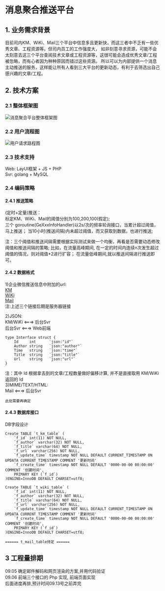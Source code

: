 # **消息聚合推送平台**

## **1. 业务需求背景**
   目前司内KM、WiKi、Mail三个平台中信息多且更新快，而这三者中不乏有一些优秀文章、工程资源等。但司内员工的工作强度大，
如非刻意寻求资源，可能不会太刻意去这三个平台查阅技术文章或工程资源等，这很可能会造成优秀文章/工程被忽略，而有心者因为种种原因而错过这些资源。
所以可以为内部提供一个消息主动推送的服务，这样能让所有人看到三大平台的更新动态，有利于去筛选出自己感兴趣的文章/工程。


## **2. 技术方案**
### **2.1 整体框架图**
![消息聚合平台整体框架图](https://msgplat.oss-cn-beijing.aliyuncs.com/%E6%B6%88%E6%81%AF%E8%81%9A%E5%90%88%E6%8E%A8%E9%80%81%E5%B9%B3%E5%8F%B0%E6%96%B9%E6%A1%88.png?Expires=1567618085&OSSAccessKeyId=TMP.hXmVyGfsaMx7ksv8Qe4ecxEmFAeMkiqv2NDsUqfpr4iPkmXFs2KxC3kewfeoGDZ34thUx4M4m3GZmWXSFDyazKVKWKuDLqzMYFjxcdfzWkTkj2NrJVRjvPSo9Zez1T.tmp&Signature=YlqunzdaPwYGV0KVaMSrGfuX%2Bts%3D
"消息聚合推送平台整体框架图")

### **2.2 用户流程图**
![用户请求路程图](https://msgplat.oss-cn-beijing.aliyuncs.com/%E7%94%A8%E6%88%B7%E8%AF%B7%E6%B1%82%E6%B5%81%E7%A8%8B%E5%9B%BE.png?Expires=1567616096&OSSAccessKeyId=TMP.hXmVyGfsaMx7ksv8Qe4ecxEmFAeMkiqv2NDsUqfpr4iPkmXFs2KxC3kewfeoGDZ34thUx4M4m3GZmWXSFDyazKVKWKuDLqzMYFjxcdfzWkTkj2NrJVRjvPSo9Zez1T.tmp&Signature=QyPUJIFFgyPtmAmqXINJiZSy25I%3D
 "消息聚合推送平台整体框架图")

### **2.3 技术支持**
Web: LayUI框架 + JS + PHP<br> 
Svr: golang + MySQL<br>

### **2.4 编码策略**
#### **2.4.1 推送策略**
(定时+定量)推送：<br>
标定KM、WiKi、Mail的阈值分别为100,200,100(假定);<br>
三个 goroutine(GeXxxInfoHandler)以2s/次的频率轮询接口，当累计超过阈值，马上推送；
当10小时(推送间隔)内未超过阈值，而又获取到数据，也进行推送;

注：三个阈值和推送间隔需要根据实际测试来做一个均衡，再看是否需要动态修改阈值和推送间隔的策略;
比如，在流量高峰期间, 在一定的时间内连续n次发生超过阈值的情况，则对阈值*2进行扩容；
在流量低峰期间,就以推送间隔进行推送即可。

#### **2.4.2 数据格式**
1)企业微信推送信息中附加的url:<br>
[KM](http://127.0.0.1:10000/km_request)<br>
[WiKi](http://127.0.0.1:10000/wiki_request)<br>
[Mail](http://127.0.0.1:10000/mail_request)<br>
注:上述三个链接后期是服务器链接<br>

2)JSON:<br>
KM/WiKi <===> 后台Svr<br>
后台Svr  <===> Web前端<br>
```
type Interface struct {
    Id     int      `json:"id"`
    Author string   `json:"author"`
    Time   string   `json:"time"`
    Title  string   `json:"title"`
    Url    string   `json:"url"`
} 
```
注：其中 Id 根据拿去到的文章/工程数量做好偏移计算, 并不是直接取用 KM/WiKi 返回的 Id<br>
3)MIME/TEXT/HTML:<br>
Mail <===> 后台Svr <br>
```
此处需要再确定
```
#### **2.4.3 数据库接口**
DB字段设计
```
Create TABLE `t_km_table` (
    `f_id` int(11) NOT NULL,
    `f_author` varchar(32) NOT NULL,
    `f_title` varchar(64) NOT NULL,
    `f_url` varchar(256) NOT NULL,
    `f_update_time` timestamp NOT NULL DEFAULT CURRENT_TIMESTAMP ON UPDATA CURRENT_TIMESTAMP COMMENT '更新时间'
    `f_create_time` timestamp NOT NULL DEFAULT '0000-00-00 00:00:00' COMMENT '创建时间',
    PRIMARY KEY (`f_id`)
)ENGINE=InnoDB DEFAULT CHARSET=utf8;

Create TABLE `t_wiki_table` (
    `f_id` int(11) NOT NULL,
    `f_author` varchar(32) NOT NULL,
    `f_title` varchar(64) NOT NULL,
    `f_url` varchar(256) NOT NULL,
    `f_update_time` timestamp NOT NULL DEFAULT CURRENT_TIMESTAMP ON UPDATA CURRENT_TIMESTAMP COMMENT '更新时间'
    `f_create_time` timestamp NOT NULL DEFAULT '0000-00-00 00:00:00' COMMENT '创建时间',
    PRIMARY KEY (`f_id`)
)ENGINE=InnoDB DEFAULT CHARSET=utf8;

====== t_mail_table待定 ======
```
## **3 工程量排期**
09.05 确定邮件解码和网页渲染的方案,并用代码验证<br>
09.06 前端三个接口的 Php 实现, 前端页面实现<br>
后面进度再排,预计时间09.13号之前弄完
